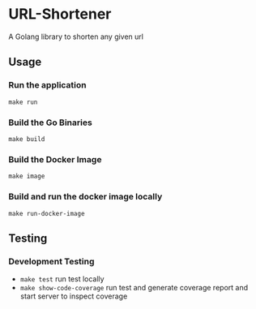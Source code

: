 # URL-Shortener
A Golang library to shorten any given url

## Usage

### Run the application
```
make run
```
### Build the Go Binaries
```
make build
```
### Build the Docker Image
```
make image
```
### Build and run the docker image locally
```
make run-docker-image
```

## Testing

### Development Testing
- `make test` run test locally 
- `make show-code-coverage` run test and generate coverage report and start server to inspect coverage 